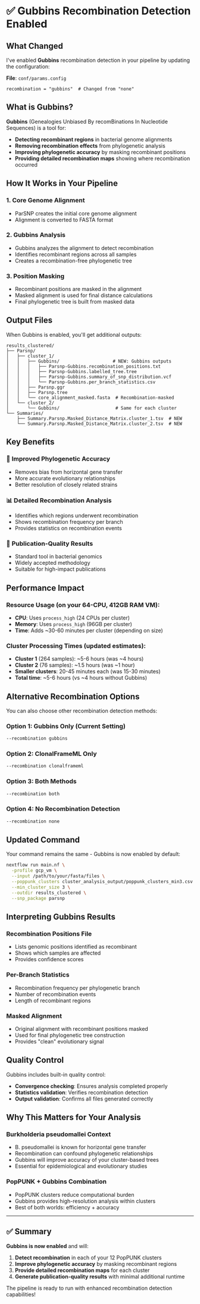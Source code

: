 # ✅ Gubbins Recombination Detection Enabled

## What Changed

I've enabled **Gubbins** recombination detection in your pipeline by updating the configuration:

**File**: `conf/params.config`
```
recombination = "gubbins"  # Changed from "none"
```

## What is Gubbins?

**Gubbins** (Genealogies Unbiased By recomBinations In Nucleotide Sequences) is a tool for:
- **Detecting recombinant regions** in bacterial genome alignments
- **Removing recombination effects** from phylogenetic analysis
- **Improving phylogenetic accuracy** by masking recombinant positions
- **Providing detailed recombination maps** showing where recombination occurred

## How It Works in Your Pipeline

### 1. **Core Genome Alignment**
- ParSNP creates the initial core genome alignment
- Alignment is converted to FASTA format

### 2. **Gubbins Analysis**
- Gubbins analyzes the alignment to detect recombination
- Identifies recombinant regions across all samples
- Creates a recombination-free phylogenetic tree

### 3. **Position Masking**
- Recombinant positions are masked in the alignment
- Masked alignment is used for final distance calculations
- Final phylogenetic tree is built from masked data

## Output Files

When Gubbins is enabled, you'll get additional outputs:

```
results_clustered/
├── Parsnp/
│   ├── cluster_1/
│   │   ├── Gubbins/                    # NEW: Gubbins outputs
│   │   │   ├── Parsnp-Gubbins.recombination_positions.txt
│   │   │   ├── Parsnp-Gubbins.labelled_tree.tree
│   │   │   ├── Parsnp-Gubbins.summary_of_snp_distribution.vcf
│   │   │   └── Parsnp-Gubbins.per_branch_statistics.csv
│   │   ├── Parsnp.ggr
│   │   ├── Parsnp.tree
│   │   └── core_alignment_masked.fasta  # Recombination-masked
│   └── cluster_2/
│       └── Gubbins/                     # Same for each cluster
└── Summaries/
    ├── Summary.Parsnp.Masked_Distance_Matrix.cluster_1.tsv  # NEW
    └── Summary.Parsnp.Masked_Distance_Matrix.cluster_2.tsv  # NEW
```

## Key Benefits

### 🎯 **Improved Phylogenetic Accuracy**
- Removes bias from horizontal gene transfer
- More accurate evolutionary relationships
- Better resolution of closely related strains

### 📊 **Detailed Recombination Analysis**
- Identifies which regions underwent recombination
- Shows recombination frequency per branch
- Provides statistics on recombination events

### 🔬 **Publication-Quality Results**
- Standard tool in bacterial genomics
- Widely accepted methodology
- Suitable for high-impact publications

## Performance Impact

### **Resource Usage** (on your 64-CPU, 412GB RAM VM):
- **CPU**: Uses `process_high` (24 CPUs per cluster)
- **Memory**: Uses `process_high` (96GB per cluster)
- **Time**: Adds ~30-60 minutes per cluster (depending on size)

### **Cluster Processing Times** (updated estimates):
- **Cluster 1** (264 samples): ~5-6 hours (was ~4 hours)
- **Cluster 2** (76 samples): ~1.5 hours (was ~1 hour)
- **Smaller clusters**: 20-45 minutes each (was 15-30 minutes)
- **Total time**: ~5-6 hours (vs ~4 hours without Gubbins)

## Alternative Recombination Options

You can also choose other recombination detection methods:

### **Option 1: Gubbins Only** (Current Setting)
```bash
--recombination gubbins
```

### **Option 2: ClonalFrameML Only**
```bash
--recombination clonalframeml
```

### **Option 3: Both Methods**
```bash
--recombination both
```

### **Option 4: No Recombination Detection**
```bash
--recombination none
```

## Updated Command

Your command remains the same - Gubbins is now enabled by default:

```bash
nextflow run main.nf \
  -profile gcp_vm \
  --input /path/to/your/fasta/files \
  --poppunk_clusters cluster_analysis_output/poppunk_clusters_min3.csv \
  --min_cluster_size 3 \
  --outdir results_clustered \
  --snp_package parsnp
```

## Interpreting Gubbins Results

### **Recombination Positions File**
- Lists genomic positions identified as recombinant
- Shows which samples are affected
- Provides confidence scores

### **Per-Branch Statistics**
- Recombination frequency per phylogenetic branch
- Number of recombination events
- Length of recombinant regions

### **Masked Alignment**
- Original alignment with recombinant positions masked
- Used for final phylogenetic tree construction
- Provides "clean" evolutionary signal

## Quality Control

Gubbins includes built-in quality control:
- **Convergence checking**: Ensures analysis completed properly
- **Statistics validation**: Verifies recombination detection
- **Output validation**: Confirms all files generated correctly

## Why This Matters for Your Analysis

### **Burkholderia pseudomallei Context**
- B. pseudomallei is known for horizontal gene transfer
- Recombination can confound phylogenetic relationships
- Gubbins will improve accuracy of your cluster-based trees
- Essential for epidemiological and evolutionary studies

### **PopPUNK + Gubbins Combination**
- PopPUNK clusters reduce computational burden
- Gubbins provides high-resolution analysis within clusters
- Best of both worlds: efficiency + accuracy

---

## ✅ **Summary**

**Gubbins is now enabled** and will:
1. **Detect recombination** in each of your 12 PopPUNK clusters
2. **Improve phylogenetic accuracy** by masking recombinant regions
3. **Provide detailed recombination maps** for each cluster
4. **Generate publication-quality results** with minimal additional runtime

The pipeline is ready to run with enhanced recombination detection capabilities!
